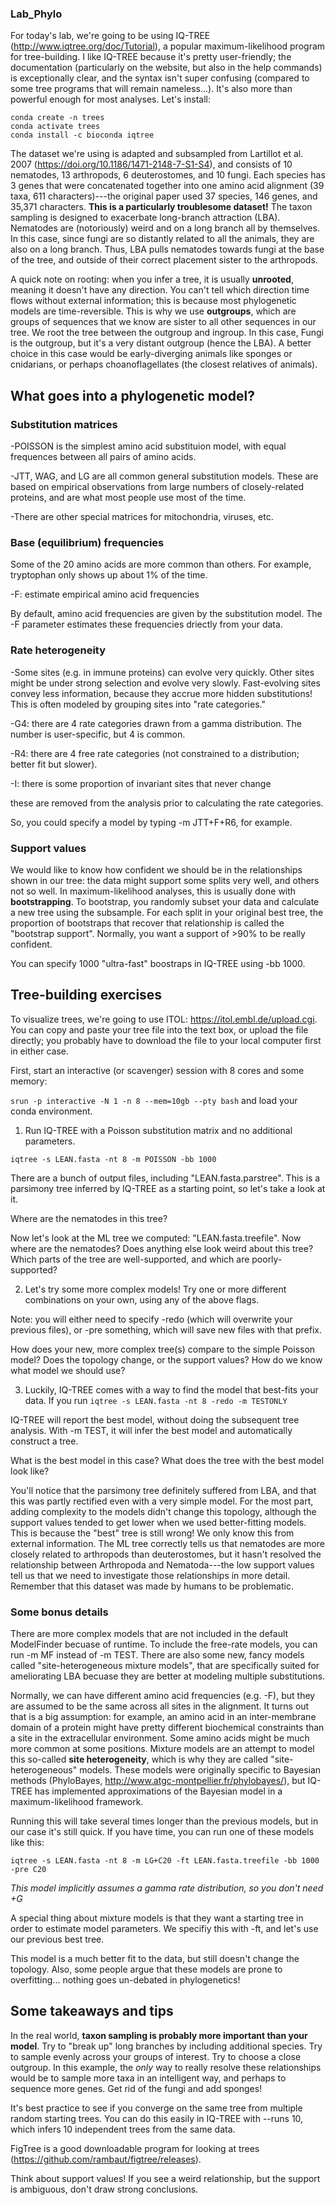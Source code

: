 ### Lab_Phylo
For today's lab, we're going to be using IQ-TREE (http://www.iqtree.org/doc/Tutorial), a popular maximum-likelihood program for tree-building. I like IQ-TREE because it's pretty user-friendly; the documentation (particularly on the website, but also in the help commands) is exceptionally clear, and the syntax isn't super confusing (compared to some tree programs that will remain nameless...). It's also more than powerful enough for most analyses. Let's install: 

```
conda create -n trees
conda activate trees
conda install -c bioconda iqtree
```

The dataset we're using is adapted and subsampled from Lartillot et al. 2007 (https://doi.org/10.1186/1471-2148-7-S1-S4), and consists of 10 nematodes, 13 arthropods, 6 deuterostomes, and 10 fungi. Each species has 3 genes that were concatenated together into one amino acid alignment (39 taxa, 611 characters)---the original paper used 37 species, 146 genes, and 35,371 characters. **This is a particularly troublesome dataset!** The taxon sampling is designed to exacerbate long-branch attraction (LBA). Nematodes are (notoriously) weird and on a long branch all by themselves. In this case, since fungi are so distantly related to all the animals, they are also on a long branch. Thus, LBA pulls nematodes towards fungi at the base of the tree, and outside of their correct placement sister to the arthropods.

A quick note on rooting: when you infer a tree, it is usually **unrooted**, meaning it doesn't have any direction. You can't tell which direction time flows without external information; this is because most phylogenetic models are time-reversible. This is why we use **outgroups**, which are groups of sequences that we know are sister to all other sequences in our tree. We root the tree between the outgroup and ingroup. In this case, Fungi is the outgroup, but it's a very distant outgroup (hence the LBA). A better choice in this case would be early-diverging animals like sponges or cnidarians, or perhaps choanoflagellates (the closest relatives of animals). 

## What goes into a phylogenetic model?

### Substitution matrices
-POISSON is the simplest amino acid substituion model, with equal frequences between all pairs of amino acids.

-JTT, WAG, and LG are all common general substitution models. These are based on empirical observations from large numbers of closely-related proteins, and are what most people use most of the time.

-There are other special matrices for mitochondria, viruses, etc.

### Base (equilibrium) frequencies
Some of the 20 amino acids are more common than others. For example, tryptophan only shows up about 1% of the time.

-F: estimate empirical amino acid frequencies

  By default, amino acid frequencies are given by the substitution model. The -F parameter estimates these frequencies driectly from your data. 
  
### Rate heterogeneity
-Some sites (e.g. in immune proteins) can evolve very quickly. Other sites might be under strong selection and evolve very slowly. Fast-evolving sites convey less information, because they accrue more hidden substitutions! This is often modeled by grouping sites into "rate categories." 

-G4: there are 4 rate categories drawn from a gamma distribution. The number is user-specific, but 4 is common. 

-R4: there are 4 free rate categories (not constrained to a distribution; better fit but slower). 
  
-I: there is some proportion of invariant sites that never change
 
   these are removed from the analysis prior to calculating the rate categories.
  
So, you could specify a model by typing -m JTT+F+R6, for example. 
  
### Support values
We would like to know how confident we should be in the relationships shown in our tree: the data might support some splits very well, and others not so well. In maximum-likelihood analyses, this is usually done with **bootstrapping**. To bootstrap, you randomly subset your data and calculate a new tree using the subsample. For each split in your original best tree, the proportion of bootstraps that recover that relationship is called the "bootstrap support". Normally, you want a support of >90% to be really confident. 

You can specify 1000 "ultra-fast" boostraps in IQ-TREE using -bb 1000.
  
## Tree-building exercises
To visualize trees, we're going to use ITOL: https://itol.embl.de/upload.cgi. You can copy and paste your tree file into the text box, or upload the file directly; you probably have to download the file to your local computer first in either case. 

First, start an interactive (or scavenger) session with 8 cores and some memory:

```srun -p interactive -N 1 -n 8 --mem=10gb --pty bash```
and load your conda environment.

1. Run IQ-TREE with a Poisson substitution matrix and no additional parameters.

```iqtree -s LEAN.fasta -nt 8 -m POISSON -bb 1000```

There are a bunch of output files, including "LEAN.fasta.parstree". This is a parsimony tree inferred by IQ-TREE as a starting point, so let's take a look at it. 

Where are the nematodes in this tree? 

Now let's look at the ML tree we computed: "LEAN.fasta.treefile". Now where are the nematodes? Does anything else look weird about this tree? Which parts of the tree are well-supported, and which are poorly-supported?

2. Let's try some more complex models! Try one or more different combinations on your own, using any of the above flags.
 
  Note: you will either need to specify -redo (which will overwrite your previous files), or -pre something, which will save new files with that prefix.
  
How does your new, more complex tree(s) compare to the simple Poisson model? Does the topology change, or the support values? How do we know what model we should use?

3. Luckily, IQ-TREE comes with a way to find the model that best-fits your data. If you run
 ```iqtree -s LEAN.fasta -nt 8 -redo -m TESTONLY```
 
 IQ-TREE will report the best model, without doing the subsequent tree analysis. With -m TEST, it will infer the best model and automatically construct a tree. 
 
What is the best model in this case? What does the tree with the best model look like? 
 
You'll notice that the parsimony tree definitely suffered from LBA, and that this was partly rectified even with a very simple model. For the most part, adding complexity to the models didn't change this topology, although the support values tended to get lower when we used better-fitting models. This is because the "best" tree is still wrong! We only know this from external information. The ML tree correctly tells us that nematodes are more closely related to arthropods than deuterostomes, but it hasn't resolved the relationship between Arthropoda and Nematoda---the low support values tell us that we need to investigate those relationships in more detail. Remember that this dataset was made by humans to be problematic. 

### Some bonus details
There are more complex models that are not included in the default ModelFinder becuase of runtime. To include the free-rate models, you can run -m MF instead of -m TEST. There are also some new, fancy models called "site-heterogeneous mixture models", that are specifically suited for ameliorating LBA becuase they are better at modeling multiple substitutions. 

Normally, we can have different amino acid frequencies (e.g. -F), but they are assumed to be the same across all sites in the alignment. It turns out that is a big assumption: for example, an amino acid in an inter-membrane domain of a protein might have pretty different biochemical constraints than a site in the extracellular environment. Some amino acids might be much more common at some positions. Mixture models are an attempt to model this so-called **site heterogeneity**, which is why they are called "site-heterogeneous" models. These models were originally specific to Bayesian methods (PhyloBayes, http://www.atgc-montpellier.fr/phylobayes/), but IQ-TREE has implemented approximations of the Bayesian model in a maximum-likelihood framework. 

Running this will take several times longer than the previous models, but in our case it's still quick. If you have time, you can run one of these models like this:

```iqtree -s LEAN.fasta -nt 8 -m LG+C20 -ft LEAN.fasta.treefile -bb 1000 -pre C20```

*This model implicitly assumes a gamma rate distribution, so you don't need +G*

A special thing about mixture models is that they want a starting tree in order to estimate model parameters. We specifiy this with -ft, and let's use our previous best tree.

This model is a much better fit to the data, but still doesn't change the topology. Also, some people argue that these models are prone to overfitting... nothing goes un-debated in phylogenetics! 

## Some takeaways and tips
In the real world, **taxon sampling is probably more important than your model**. Try to "break up" long branches by including additional species. Try to sample evenly across your groups of interest. Try to choose a close outgroup. In this example, the _only_ way to really resolve these relationships would be to sample more taxa in an intelligent way, and perhaps to sequence more genes. Get rid of the fungi and add sponges!

It's best practice to see if you converge on the same tree from multiple random starting trees. You can do this easily in IQ-TREE with --runs 10, which infers 10 independent 
trees from the same data.

FigTree is a good downloadable program for looking at trees (https://github.com/rambaut/figtree/releases).

Think about support values! If you see a weird relationship, but the support is ambiguous, don't draw strong conclusions. 




 
  


